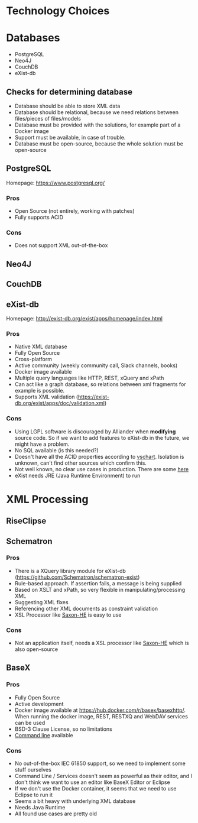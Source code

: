 # Technology Choices

# Databases
- PostgreSQL
- Neo4J
- CouchDB
- eXist-db

## Checks for determining database
- Database should be able to store XML data
- Database should be relational, because we need relations between files/pieces of files/models
- Database must be provided with the solutions, for example part of a Docker image
- Support must be available, in case of trouble.
- Database must be open-source, because the whole solution must be open-source

## PostgreSQL
Homepage: https://www.postgresql.org/

### Pros
- Open Source (not entirely, working with patches)
- Fully supports ACID

### Cons
- Does not support XML out-of-the-box

## Neo4J

## CouchDB

## eXist-db
Homepage: http://exist-db.org/exist/apps/homepage/index.html

### Pros
- Native XML database
- Fully Open Source
- Cross-platform
- Active community (weekly community call, Slack channels, books)
- Docker image available
- Multiple query languages like HTTP, REST, xQuery and xPath
- Can act like a graph database, so relations between xml fragments for example is possible.
- Supports XML validation (https://exist-db.org/exist/apps/doc/validation.xml)

### Cons
- Using LGPL software is discouraged by Alliander when __modifying__ source code. So if we want to add features to eXist-db in the future, we might have a problem.
- No SQL available (is this needed?)
- Doesn't have all the ACID properties according to [vschart](http://vschart.com/compare/exist-db/vs/postgresql). Isolation is unknown, can't find other sources which confirm this.
- Not well known, no clear use cases in production. There are some [here](http://showcases.exist-db.org/exist/apps/Showcases/index.html)
- eXist needs JRE (Java Runtime Environment) to run

# XML Processing
## RiseClipse

## Schematron
### Pros
- There is a XQuery library module for eXist-db (https://github.com/Schematron/schematron-exist)
- Rule-based approach. If assertion fails, a message is being supplied
- Based on XSLT and xPath, so very flexible in manipulating/processing XML
- Suggesting XML fixes
- Referencing other XML documents as constraint validation
- XSL Processor like [Saxon-HE](http://saxon.sourceforge.net/) is easy to use

### Cons
- Not an application itself, needs a XSL processor like [Saxon-HE](http://saxon.sourceforge.net/) which is also open-source

## BaseX
### Pros
- Fully Open Source
- Active development
- Docker image available at https://hub.docker.com/r/basex/basexhttp/. When running the docker image, REST, RESTXQ and WebDAV services can be used
- BSD-3 Clause License, so no limitations
- [Command line](https://docs.basex.org/wiki/Command-Line_Options) available

### Cons
- No out-of-the-box IEC 61850 support, so we need to implement some stuff ourselves
- Command Line / Services doesn't seem as powerful as their editor, and I don't think we want to use an editor like BaseX Editor or Eclipse
- If we don't use the Docker container, it seems that we need to use Eclipse to run it
- Seems a bit heavy with underlying XML database
- Needs Java Runtime
- All found use cases are pretty old